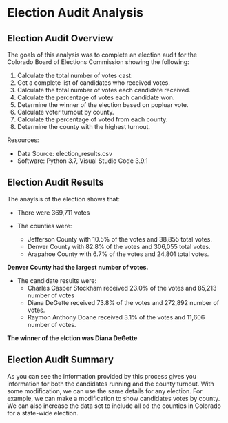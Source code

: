 # Election Audit Analysis

## Election Audit Overview
The goals of this analysis was to complete an election audit for the Colorado Board of Elections Commission showing the following: 

1. Calculate the total number of votes cast.
2. Get a complete list of candidates who received votes. 
3. Calculate the total number of votes each candidate received. 
4. Calculate the percentage of votes each candidate won. 
5. Determine the winner of the election based on popluar vote.
6. Calculate voter turnout by county.
7. Calculate the percentage of voted from each county.
8. Determine the county with the highest turnout. 

Resources:
- Data Source: election_results.csv
- Software: Python 3.7, Visual Studio Code 3.9.1

## Election Audit Results
The anaylsis of the election shows that:
- There were 369,711 votes

- The counties were:
  - Jefferson County with 10.5% of the votes and 38,855 total votes. 
  - Denver County with 82.8% of the votes and 306,055 total votes.
  - Arapahoe County with 6.7% of the votes and 24,801 total votes. 
 
 **Denver County had the largest number of votes.** 
 
- The candidate results were:
  - Charles Casper Stockham received 23.0% of the votes and 85,213 number of votes
  - Diana DeGette received 73.8% of the votes and 272,892 number of votes.
  - Raymon Anthony Doane received 3.1% of the votes and 11,606 number of votes. 

**The winner of the elction was Diana DeGette**

## Election Audit Summary
As you can see the information provided by this process gives you information for both the candidates running and the county turnout. With some modification, we can use the same details for any election. For example, we can make a modification to show candidates votes by county. We can also increase the data set to include all od the counties in Colorado for a state-wide election. 


